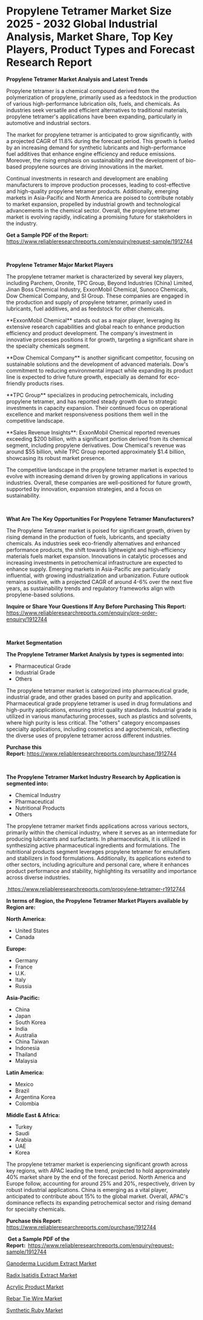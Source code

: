 <p><h1>Propylene Tetramer Market Size 2025 - 2032 Global Industrial Analysis, Market Share, Top Key Players, Product Types and Forecast Research Report</h1></p><p><strong>Propylene Tetramer Market Analysis and Latest Trends</strong></p>
<p><p>Propylene tetramer is a chemical compound derived from the polymerization of propylene, primarily used as a feedstock in the production of various high-performance lubrication oils, fuels, and chemicals. As industries seek versatile and efficient alternatives to traditional materials, propylene tetramer's applications have been expanding, particularly in automotive and industrial sectors.</p><p>The market for propylene tetramer is anticipated to grow significantly, with a projected CAGR of 11.8% during the forecast period. This growth is fueled by an increasing demand for synthetic lubricants and high-performance fuel additives that enhance engine efficiency and reduce emissions. Moreover, the rising emphasis on sustainability and the development of bio-based propylene sources are driving innovations in the market.</p><p>Continual investments in research and development are enabling manufacturers to improve production processes, leading to cost-effective and high-quality propylene tetramer products. Additionally, emerging markets in Asia-Pacific and North America are poised to contribute notably to market expansion, propelled by industrial growth and technological advancements in the chemical sector. Overall, the propylene tetramer market is evolving rapidly, indicating a promising future for stakeholders in the industry.</p></p>
<p><strong>Get a Sample PDF of the Report:&nbsp;</strong> <a href="https://www.reliableresearchreports.com/enquiry/request-sample/1912744?utm_campaign=32&utm_medium=2&utm_source=Github&utm_content=ia&utm_term=01042025&utm_id=propylene-tetramer">https://www.reliableresearchreports.com/enquiry/request-sample/1912744</a></p>
<p>&nbsp;</p>
<p><strong>Propylene Tetramer Major Market Players</strong></p>
<p><p>The propylene tetramer market is characterized by several key players, including Parchem, Oronite, TPC Group, Beyond Industries (China) Limited, Jinan Boss Chemical Industry, ExxonMobil Chemical, Sunoco Chemicals, Dow Chemical Company, and SI Group. These companies are engaged in the production and supply of propylene tetramer, primarily used in lubricants, fuel additives, and as feedstock for other chemicals.</p><p>**ExxonMobil Chemical** stands out as a major player, leveraging its extensive research capabilities and global reach to enhance production efficiency and product development. The company's investment in innovative processes positions it for growth, targeting a significant share in the specialty chemicals segment.</p><p>**Dow Chemical Company** is another significant competitor, focusing on sustainable solutions and the development of advanced materials. Dow's commitment to reducing environmental impact while expanding its product line is expected to drive future growth, especially as demand for eco-friendly products rises.</p><p>**TPC Group** specializes in producing petrochemicals, including propylene tetramer, and has reported steady growth due to strategic investments in capacity expansion. Their continued focus on operational excellence and market responsiveness positions them well in the competitive landscape.</p><p>**Sales Revenue Insights**: ExxonMobil Chemical reported revenues exceeding $200 billion, with a significant portion derived from its chemical segment, including propylene derivatives. Dow Chemical's revenue was around $55 billion, while TPC Group reported approximately $1.4 billion, showcasing its robust market presence.</p><p>The competitive landscape in the propylene tetramer market is expected to evolve with increasing demand driven by growing applications in various industries. Overall, these companies are well-positioned for future growth, supported by innovation, expansion strategies, and a focus on sustainability.</p></p>
<p>&nbsp;</p>
<p><strong>What Are The Key Opportunities For Propylene Tetramer Manufacturers?</strong></p>
<p><p>The Propylene Tetramer market is poised for significant growth, driven by rising demand in the production of fuels, lubricants, and specialty chemicals. As industries seek eco-friendly alternatives and enhanced performance products, the shift towards lightweight and high-efficiency materials fuels market expansion. Innovations in catalytic processes and increasing investments in petrochemical infrastructure are expected to enhance supply. Emerging markets in Asia-Pacific are particularly influential, with growing industrialization and urbanization. Future outlook remains positive, with a projected CAGR of around 4-6% over the next five years, as sustainability trends and regulatory frameworks align with propylene-based solutions.</p></p>
<p><strong>Inquire or Share Your Questions If Any Before Purchasing This Report:</strong> <a href="https://www.reliableresearchreports.com/enquiry/pre-order-enquiry/1912744?utm_campaign=32&utm_medium=2&utm_source=Github&utm_content=ia&utm_term=01042025&utm_id=propylene-tetramer">https://www.reliableresearchreports.com/enquiry/pre-order-enquiry/1912744</a></p>
<p>&nbsp;</p>
<p><strong>Market Segmentation</strong></p>
<p><strong>The Propylene Tetramer Market Analysis by types is segmented into:</strong></p>
<p><ul><li>Pharmaceutical Grade</li><li>Industrial Grade</li><li>Others</li></ul></p>
<p><p>The propylene tetramer market is categorized into pharmaceutical grade, industrial grade, and other grades based on purity and application. Pharmaceutical grade propylene tetramer is used in drug formulations and high-purity applications, ensuring strict quality standards. Industrial grade is utilized in various manufacturing processes, such as plastics and solvents, where high purity is less critical. The "others" category encompasses specialty applications, including cosmetics and agrochemicals, reflecting the diverse uses of propylene tetramer across different industries.</p></p>
<p><strong>Purchase this Report:&nbsp;</strong><a href="https://www.reliableresearchreports.com/purchase/1912744?utm_campaign=32&utm_medium=2&utm_source=Github&utm_content=ia&utm_term=01042025&utm_id=propylene-tetramer">https://www.reliableresearchreports.com/purchase/1912744</a></p>
<p>&nbsp;</p>
<p><strong>The Propylene Tetramer Market Industry Research by Application is segmented into:</strong></p>
<p><ul><li>Chemical Industry</li><li>Pharmaceutical</li><li>Nutritional Products</li><li>Others</li></ul></p>
<p><p>The propylene tetramer market finds applications across various sectors, primarily within the chemical industry, where it serves as an intermediate for producing lubricants and surfactants. In pharmaceuticals, it is utilized in synthesizing active pharmaceutical ingredients and formulations. The nutritional products segment leverages propylene tetramer for emulsifiers and stabilizers in food formulations. Additionally, its applications extend to other sectors, including agriculture and personal care, where it enhances product performance and stability, highlighting its versatility and importance across diverse industries.</p></p>
<p><a href="https://www.reliableresearchreports.com/propylene-tetramer-r1912744?utm_campaign=32&utm_medium=2&utm_source=Github&utm_content=ia&utm_term=01042025&utm_id=propylene-tetramer">&nbsp;https://www.reliableresearchreports.com/propylene-tetramer-r1912744</a></p>
<p><strong>In terms of Region, the Propylene Tetramer Market Players available by Region are:</strong></p>
<p>
    <p> <strong> North America: </strong>
        <ul>
            <li>United States</li>
            <li>Canada</li>
        </ul>
        </p> 
    <p> <strong> Europe: </strong>
        <ul>
            <li>Germany</li>
            <li>France</li>
            <li>U.K.</li>
            <li>Italy</li>
            <li>Russia</li>
        </ul>
        </p> 
    <p> <strong> Asia-Pacific: </strong>
        <ul>
            <li>China</li>
            <li>Japan</li>
            <li>South Korea</li>
            <li>India</li>
            <li>Australia</li>
            <li>China Taiwan</li>
            <li>Indonesia</li>
            <li>Thailand</li>
            <li>Malaysia</li>
        </ul>
        </p> 
    <p> <strong> Latin America: </strong>
        <ul>
            <li>Mexico</li>
            <li>Brazil</li>
            <li>Argentina Korea</li>
            <li>Colombia</li>
        </ul>
        </p> 
    <p> <strong> Middle East & Africa: </strong>
        <ul>
            <li>Turkey</li>
            <li>Saudi</li>
            <li>Arabia</li>
            <li>UAE</li>
            <li>Korea</li>
        </ul>
    </p>
    </p>
<p><p>The propylene tetramer market is experiencing significant growth across key regions, with APAC leading the trend, projected to hold approximately 40% market share by the end of the forecast period. North America and Europe follow, accounting for around 25% and 20%, respectively, driven by robust industrial applications. China is emerging as a vital player, anticipated to contribute about 15% to the global market. Overall, APAC's dominance reflects its expanding petrochemical sector and rising demand for specialty chemicals.</p></p>
<p><strong>Purchase this Report: </strong><a href="https://www.reliableresearchreports.com/purchase/1912744?utm_campaign=32&utm_medium=2&utm_source=Github&utm_content=ia&utm_term=01042025&utm_id=propylene-tetramer">https://www.reliableresearchreports.com/purchase/1912744</a></p>
<p>&nbsp;<strong>Get a Sample PDF of the Report:&nbsp;&nbsp;</strong><a href="https://www.reliableresearchreports.com/enquiry/request-sample/1912744?utm_campaign=32&utm_medium=2&utm_source=Github&utm_content=ia&utm_term=01042025&utm_id=propylene-tetramer">https://www.reliableresearchreports.com/enquiry/request-sample/1912744</a></p>
<p><strong></strong></p>
<p><p><a href="https://github.com/billejuman43/Market-Research-Report-List-1/blob/main/ganoderma-lucidum-extract-market.md?utm_campaign=32&utm_medium=2&utm_source=Github&utm_content=ia&utm_term=01042025&utm_id=propylene-tetramer">Ganoderma Lucidum Extract Market</a></p><p><a href="https://github.com/shroffuhpa/Market-Research-Report-List-1/blob/main/radix-isatidis-extract-market.md?utm_campaign=32&utm_medium=2&utm_source=Github&utm_content=ia&utm_term=01042025&utm_id=propylene-tetramer">Radix Isatidis Extract Market</a></p><p><a href="https://github.com/seibttullyjh/Market-Research-Report-List-1/blob/main/acrylic-product-market.md?utm_campaign=32&utm_medium=2&utm_source=Github&utm_content=ia&utm_term=01042025&utm_id=propylene-tetramer">Acrylic Product Market</a></p><p><a href="https://github.com/dafertsuria/Market-Research-Report-List-1/blob/main/rebar-tie-wire-market.md?utm_campaign=32&utm_medium=2&utm_source=Github&utm_content=ia&utm_term=01042025&utm_id=propylene-tetramer">Rebar Tie Wire Market</a></p><p><a href="https://github.com/storcweithzg/Market-Research-Report-List-1/blob/main/synthetic-ruby-market.md?utm_campaign=32&utm_medium=2&utm_source=Github&utm_content=ia&utm_term=01042025&utm_id=propylene-tetramer">Synthetic Ruby Market</a></p></p>